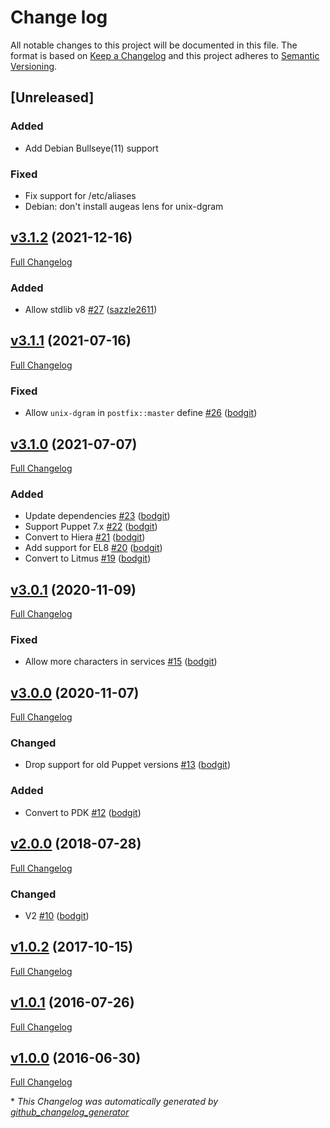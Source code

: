 # Change log

All notable changes to this project will be documented in this file. The format is based on [Keep a Changelog](http://keepachangelog.com/en/1.0.0/) and this project adheres to [Semantic Versioning](http://semver.org).

## [Unreleased]

### Added

- Add Debian Bullseye(11) support

### Fixed

- Fix support for /etc/aliases
- Debian: don't install augeas lens for unix-dgram

## [v3.1.2](https://github.com/bodgit/puppet-postfix/tree/v3.1.2) (2021-12-16)

[Full Changelog](https://github.com/bodgit/puppet-postfix/compare/v3.1.1...v3.1.2)

### Added

- Allow stdlib v8 [\#27](https://github.com/bodgit/puppet-postfix/pull/27) ([sazzle2611](https://github.com/sazzle2611))

## [v3.1.1](https://github.com/bodgit/puppet-postfix/tree/v3.1.1) (2021-07-16)

[Full Changelog](https://github.com/bodgit/puppet-postfix/compare/v3.1.0...v3.1.1)

### Fixed

- Allow `unix-dgram` in `postfix::master` define [\#26](https://github.com/bodgit/puppet-postfix/pull/26) ([bodgit](https://github.com/bodgit))

## [v3.1.0](https://github.com/bodgit/puppet-postfix/tree/v3.1.0) (2021-07-07)

[Full Changelog](https://github.com/bodgit/puppet-postfix/compare/v3.0.1...v3.1.0)

### Added

- Update dependencies [\#23](https://github.com/bodgit/puppet-postfix/pull/23) ([bodgit](https://github.com/bodgit))
- Support Puppet 7.x [\#22](https://github.com/bodgit/puppet-postfix/pull/22) ([bodgit](https://github.com/bodgit))
- Convert to Hiera [\#21](https://github.com/bodgit/puppet-postfix/pull/21) ([bodgit](https://github.com/bodgit))
- Add support for EL8 [\#20](https://github.com/bodgit/puppet-postfix/pull/20) ([bodgit](https://github.com/bodgit))
- Convert to Litmus [\#19](https://github.com/bodgit/puppet-postfix/pull/19) ([bodgit](https://github.com/bodgit))

## [v3.0.1](https://github.com/bodgit/puppet-postfix/tree/v3.0.1) (2020-11-09)

[Full Changelog](https://github.com/bodgit/puppet-postfix/compare/v3.0.0...v3.0.1)

### Fixed

- Allow more characters in services [\#15](https://github.com/bodgit/puppet-postfix/pull/15) ([bodgit](https://github.com/bodgit))

## [v3.0.0](https://github.com/bodgit/puppet-postfix/tree/v3.0.0) (2020-11-07)

[Full Changelog](https://github.com/bodgit/puppet-postfix/compare/v2.0.0...v3.0.0)

### Changed

- Drop support for old Puppet versions [\#13](https://github.com/bodgit/puppet-postfix/pull/13) ([bodgit](https://github.com/bodgit))

### Added

- Convert to PDK [\#12](https://github.com/bodgit/puppet-postfix/pull/12) ([bodgit](https://github.com/bodgit))

## [v2.0.0](https://github.com/bodgit/puppet-postfix/tree/v2.0.0) (2018-07-28)

[Full Changelog](https://github.com/bodgit/puppet-postfix/compare/v1.0.2...v2.0.0)

### Changed

- V2 [\#10](https://github.com/bodgit/puppet-postfix/pull/10) ([bodgit](https://github.com/bodgit))

## [v1.0.2](https://github.com/bodgit/puppet-postfix/tree/v1.0.2) (2017-10-15)

[Full Changelog](https://github.com/bodgit/puppet-postfix/compare/v1.0.1...v1.0.2)

## [v1.0.1](https://github.com/bodgit/puppet-postfix/tree/v1.0.1) (2016-07-26)

[Full Changelog](https://github.com/bodgit/puppet-postfix/compare/v1.0.0...v1.0.1)

## [v1.0.0](https://github.com/bodgit/puppet-postfix/tree/v1.0.0) (2016-06-30)

[Full Changelog](https://github.com/bodgit/puppet-postfix/compare/9cb0da1998d5b7aa4a93f6875a8058650c8c3f03...v1.0.0)



\* *This Changelog was automatically generated by [github_changelog_generator](https://github.com/github-changelog-generator/github-changelog-generator)*
